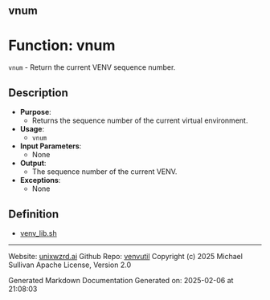 ## vnum
# Function: vnum
`vnum` - Return the current VENV sequence number.
## Description
- **Purpose**: 
  - Returns the sequence number of the current virtual environment.
- **Usage**: 
  - `vnum`
- **Input Parameters**: 
  - None
- **Output**: 
  - The sequence number of the current VENV.
- **Exceptions**: 
  - None

## Definition 

* [venv_lib.sh](../venv_lib_sh.md)
---

Website: [unixwzrd.ai](https://unixwzrd.ai)
Github Repo: [venvutil](https://github.com/unixwzrd/venvutil)
Copyright (c) 2025 Michael Sullivan
Apache License, Version 2.0

Generated Markdown Documentation
Generated on: 2025-02-06 at 21:08:03
